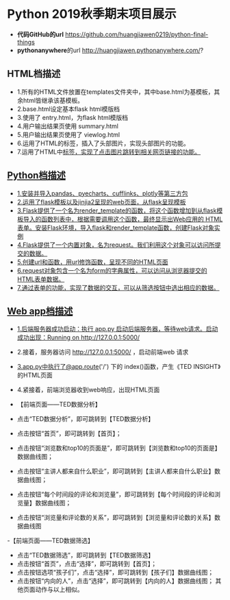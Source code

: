 # Python 2019秋季期末项目展示
- **代码GitHub的url** https://github.com/huangjiawen0219/python-final-things
- **pythonanywhere**的url http://huangjiawen.pythonanywhere.com/?

## HTML档描述
- 1.所有的HTML文件放置在templates文件夹中，其中base.html为基模板，其余html皆继承该基模板。
- 2.base.html设定基本flask html模版档
- 3.使用了 entry.html，为flask html模版档
- 4.用户输出结果页使用 summary.html
- 5.用户输出结果页使用了 viewlog.html
- 6.运用了HTML的<img>标签，插入了头部图片，实现头部图片的功能。
- 7.运用了HTML中<a href>标签，实现了点击图片跳转到相关网页链接的功能。

## Python档描述
- 1.安装并导入pandas、pyecharts、cufflinks、plotly等第三方包
- 2.运用了flask模板以及jinjia2呈现的web页面，从flask呈现模板
- 3.Flask提供了一个名为render_template的函数，将这个函数增加到从flask模板导入的函数列表中，根据需要调用这个函数，最终显示出Web应用的
  HTML表单。安装Flask环境，导入flask和render_template函数，创建Flask对象实例
- 4.Flask提供了一个内置对象，名为request。我们利用这个对象可以访问所提交的数据。
- 5.创建url和函数，用url修饰函数，呈现不同的HTML页面
- 6.request对象包含一个名为form的字典属性，可以访问从浏览器提交的HTML表单数据。
- 7.通过表单的功能，实现了数据的交互，可以从筛选按钮中选出相应的数据。

## Web app档描述
- 1.后端服务器成功启动：执行 app.py 启动后端服务器，等待web请求。启动成功出现：Running on http://127.0.0.1:5000/
- 2.接着，服务器访问 http://127.0.0.1:5000/ ，启动前端web 请求
- 3.app.py中执行了@app.route('/') 下的 index()函数，产生《TED INSIGHT》的HTML页面
- 4.紧接着，前端浏览器收到web响应，出现HTML页面


- 【前端页面——TED数据分析】
- 点击“TED数据分析”，即可跳转到【TED数据分析】
- 点击按钮“首页”，即可跳转到【首页】；
- 点击按钮“浏览数和top10的页面是”，即可跳转到【浏览数和top10的页面是】数据曲线图；
- 点击按钮“主讲人都来自什么职业”，即可跳转到【主讲人都来自什么职业】数据曲线图；
- 点击按钮“每个时间段的评论和浏览量”，即可跳转到【每个时间段的评论和浏览量】数据曲线图；
- 点击按钮“浏览量和评论数的关系”，即可跳转到【浏览量和评论数的关系】数据曲线图

-【前端页面——TED数据筛选】
- 点击“TED数据筛选”，即可跳转到【TED数据筛选】
- 点击按钮“首页”，点击“选择”，即可跳转到【首页】；
- 点击按钮选项“孩子们”，点击“选择”，即可跳转到【孩子们】数据曲线图；
- 点击按钮“内向的人”，点击“选择”，即可跳转到【内向的人】数据曲线图；
其他页面动作与以上相似。
